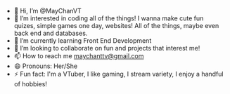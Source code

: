 - 👋 Hi, I’m @MayChanVT
- 👀 I’m interested in coding all of the things! I wanna make cute fun quizes, simple games one day, websites! All of the things, maybe even back end and databases.
- 🌱 I’m currently learning Front End Development
- 💞️ I’m looking to collaborate on fun and projects that interest me!
- 📫 How to reach me maychanttv@gmail.com
- 😄 Pronouns: Her/She
- ⚡ Fun fact: I'm a VTuber, I like gaming, I stream variety, I enjoy a handful of hobbies!

<!---
MayChanVT/MayChanVT is a ✨ special ✨ repository because its `README.md` (this file) appears on your GitHub profile.
You can click the Preview link to take a look at your changes.
--->

